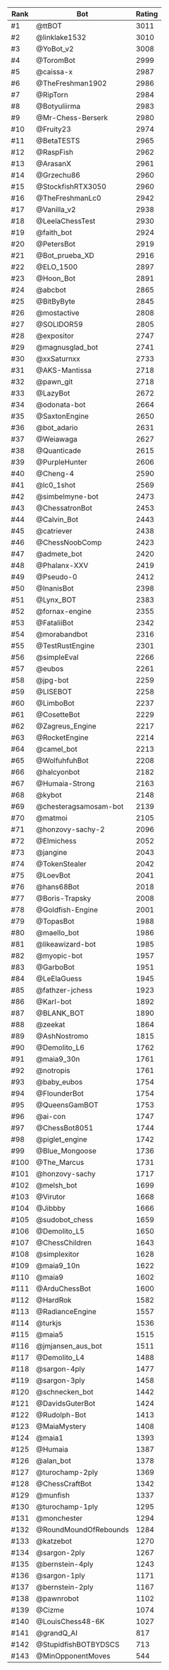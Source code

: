 Rank|Bot|Rating
---|---|---
#1|@ttBOT|3011
#2|@linklake1532|3010
#3|@YoBot_v2|3008
#4|@ToromBot|2999
#5|@caissa-x|2987
#6|@TheFreshman1902|2986
#7|@RipTorn|2984
#8|@Botyuliirma|2983
#9|@Mr-Chess-Berserk|2980
#10|@Fruity23|2974
#11|@BetaTESTS|2965
#12|@RaspFish|2962
#13|@ArasanX|2961
#14|@Grzechu86|2960
#15|@StockfishRTX3050|2960
#16|@TheFreshmanLc0|2942
#17|@Vanilla_v2|2938
#18|@LeelaChessTest|2930
#19|@faith_bot|2924
#20|@PetersBot|2919
#21|@Bot_prueba_XD|2916
#22|@ELO_1500|2897
#23|@Hoon_Bot|2891
#24|@abcbot|2865
#25|@BitByByte|2845
#26|@mostactive|2808
#27|@SOLIDOR59|2805
#28|@expositor|2747
#29|@magnusglad_bot|2741
#30|@xxSaturnxx|2733
#31|@AKS-Mantissa|2718
#32|@pawn_git|2718
#33|@LazyBot|2672
#34|@odonata-bot|2664
#35|@SaxtonEngine|2650
#36|@bot_adario|2631
#37|@Weiawaga|2627
#38|@Quanticade|2615
#39|@PurpleHunter|2606
#40|@Cheng-4|2590
#41|@lc0_1shot|2569
#42|@simbelmyne-bot|2473
#43|@ChessatronBot|2453
#44|@Calvin_Bot|2443
#45|@catriever|2438
#46|@ChessNoobComp|2423
#47|@admete_bot|2420
#48|@Phalanx-XXV|2419
#49|@Pseudo-0|2412
#50|@InanisBot|2398
#51|@Lynx_BOT|2383
#52|@fornax-engine|2355
#53|@FataliiBot|2342
#54|@morabandbot|2316
#55|@TestRustEngine|2301
#56|@simpleEval|2266
#57|@eubos|2261
#58|@jpg-bot|2259
#59|@LISEBOT|2258
#60|@LimboBot|2237
#61|@CosetteBot|2229
#62|@Zagreus_Engine|2217
#63|@RocketEngine|2214
#64|@camel_bot|2213
#65|@WolfuhfuhBot|2208
#66|@halcyonbot|2182
#67|@Humaia-Strong|2163
#68|@kybot|2148
#69|@chesteragsamosam-bot|2139
#70|@matmoi|2105
#71|@honzovy-sachy-2|2096
#72|@Elmichess|2052
#73|@jangine|2043
#74|@TokenStealer|2042
#75|@LoevBot|2041
#76|@hans68Bot|2018
#77|@Boris-Trapsky|2008
#78|@Goldfish-Engine|2001
#79|@TopasBot|1988
#80|@maello_bot|1986
#81|@likeawizard-bot|1985
#82|@myopic-bot|1957
#83|@GarboBot|1951
#84|@LeElaGuess|1945
#85|@fathzer-jchess|1923
#86|@Karl-bot|1892
#87|@BLANK_BOT|1890
#88|@zeekat|1864
#89|@AshNostromo|1815
#90|@Demolito_L6|1762
#91|@maia9_30n|1761
#92|@notropis|1761
#93|@baby_eubos|1754
#94|@FlounderBot|1754
#95|@QueensGamBOT|1753
#96|@ai-con|1747
#97|@ChessBot8051|1744
#98|@piglet_engine|1742
#99|@Blue_Mongoose|1736
#100|@The_Marcus|1731
#101|@honzovy-sachy|1717
#102|@melsh_bot|1699
#103|@Virutor|1668
#104|@Jibbby|1666
#105|@sudobot_chess|1659
#106|@Demolito_L5|1650
#107|@ChessChildren|1643
#108|@simplexitor|1628
#109|@maia9_10n|1622
#110|@maia9|1602
#111|@ArduChessBot|1600
#112|@HardRok|1582
#113|@RadianceEngine|1557
#114|@turkjs|1536
#115|@maia5|1515
#116|@jmjansen_aus_bot|1511
#117|@Demolito_L4|1488
#118|@sargon-4ply|1477
#119|@sargon-3ply|1458
#120|@schnecken_bot|1442
#121|@DavidsGuterBot|1424
#122|@Rudolph-Bot|1413
#123|@MaiaMystery|1408
#124|@maia1|1393
#125|@Humaia|1387
#126|@alan_bot|1378
#127|@turochamp-2ply|1369
#128|@ChessCraftBot|1342
#129|@munfish|1337
#130|@turochamp-1ply|1295
#131|@monchester|1294
#132|@RoundMoundOfRebounds|1284
#133|@katzebot|1270
#134|@sargon-2ply|1267
#135|@bernstein-4ply|1243
#136|@sargon-1ply|1171
#137|@bernstein-2ply|1167
#138|@pawnrobot|1102
#139|@Cizme|1074
#140|@LouisChess48-6K|1027
#141|@grandQ_AI|817
#142|@StupidfishBOTBYDSCS|713
#143|@MinOpponentMoves|544
